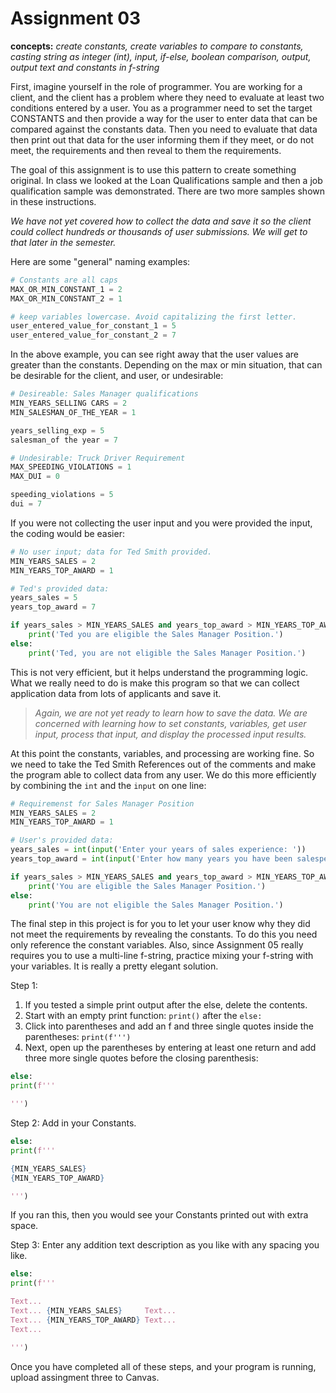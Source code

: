 # Assignment 03

**concepts:** *create constants, create variables to compare to constants, casting string as integer (int), input, if-else, boolean comparison, output, output text and constants in f-string*

First, imagine yourself in the role of programmer. You are working for a client, and the client has a problem where they need to evaluate at least two conditions entered by a user. You as a programmer need to set the target CONSTANTS and then provide a way for the user to enter data that can be compared against the constants data. Then you need to evaluate that data then print out that data for the user informing them if they meet, or do not meet, the requirements and then reveal to them the requirements.

The goal of this assignment is to use this pattern to create something original. In class we looked at the Loan Qualifications sample and then a job qualification sample was demonstrated. There are two more samples shown in these instructions.

*We have not yet covered how to collect the data and save it so the client could collect hundreds or thousands of user submissions. We will get to that later in the semester.* 

Here are some "general" naming examples:

```python
# Constants are all caps
MAX_OR_MIN_CONSTANT_1 = 2
MAX_OR_MIN_CONSTANT_2 = 1

# keep variables lowercase. Avoid capitalizing the first letter.
user_entered_value_for_constant_1 = 5
user_entered_value_for_constant_2 = 7
```
In the above example, you can see right away that the user values are greater
than the constants. Depending on the max or min situation, that can be desirable for the 
client, and user, or undesirable:

```python
# Desireable: Sales Manager qualifications
MIN_YEARS_SELLING CARS = 2
MIN_SALESMAN_OF_THE_YEAR = 1

years_selling_exp = 5
salesman_of the year = 7
```

```python
# Undesirable: Truck Driver Requirement
MAX_SPEEDING_VIOLATIONS = 1
MAX_DUI = 0

speeding_violations = 5
dui = 7 
```

If you were not collecting the user input and you were provided the input, the coding would be easier:

```python
# No user input; data for Ted Smith provided.
MIN_YEARS_SALES = 2
MIN_YEARS_TOP_AWARD = 1

# Ted's provided data:
years_sales = 5
years_top_award = 7

if years_sales > MIN_YEARS_SALES and years_top_award > MIN_YEARS_TOP_AWARD:
    print('Ted you are eligible the Sales Manager Position.')
else:
    print('Ted, you are not eligible the Sales Manager Position.')
```

This is not very efficient, but it helps understand the programming logic. What we really need to do is make this program so that we can collect application data from lots of applicants and save it. 

>*Again, we are not yet ready to learn how to save the data. We are concerned with learning how to set constants, variables, get user input, process that input, and display the processed input results.* 

At this point the constants, variables, and processing are working fine. So we need to take the Ted Smith References out of the comments and make the program able to collect data from any user. We do this more efficiently by combining the `int` and the `input` on one line:

```python
# Requiremenst for Sales Manager Position
MIN_YEARS_SALES = 2
MIN_YEARS_TOP_AWARD = 1

# User's provided data:
years_sales = int(input('Enter your years of sales experience: '))
years_top_award = int(input('Enter how many years you have been salesperson of the year: '))

if years_sales > MIN_YEARS_SALES and years_top_award > MIN_YEARS_TOP_AWARD:
    print('You are eligible the Sales Manager Position.')
else:
    print('You are not eligible the Sales Manager Position.')
```
The final step in this project is for you to let your user know why they did not meet the requirements by revealing the constants. To do this you need only reference the constant variables. Also, since Assignment 05 really requires you to use a multi-line f-string, practice mixing your f-string with your variables. It is really a pretty elegant solution.

Step 1:

1. If you tested a simple print output after the else, delete the contents.
2. Start with an empty print function: `print()` after the  `else:` 
3. Click into parentheses and add an f and three single quotes inside the parentheses: ```print(f''')``` 
4. Next, open up the parentheses by entering at least one return and add three more single quotes before the closing parenthesis:

```python
else:
print(f'''

''')
```
Step 2:
Add in your Constants. 

```python
else:
print(f'''

{MIN_YEARS_SALES}     
{MIN_YEARS_TOP_AWARD}

''')
```
If you ran this, then you would see your Constants printed out with extra space.

Step 3: Enter any addition text description as you like with any spacing you like.
```python
else:
print(f'''

Text...
Text... {MIN_YEARS_SALES}     Text...
Text... {MIN_YEARS_TOP_AWARD} Text...
Text...

''')
```
Once you have completed all of these steps, and your program is running, upload assingment three to Canvas.